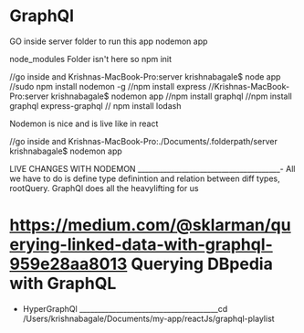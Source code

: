 # GraphQl
GO inside server folder to run this app
nodemon app


node_modules Folder isn't here
so npm init

//go inside and  Krishnas-MacBook-Pro:server krishnabagale$ node app
//sudo npm install nodemon -g
//npm install express
//Krishnas-MacBook-Pro:server krishnabagale$ nodemon app
//npm install graphql
//npm install graphql express-graphql
// npm install lodash

Nodemon is nice and is live like in react

//go inside and  Krishnas-MacBook-Pro:./Documents/.folderpath/server krishnabagale$ nodemon app

LIVE CHANGES WITH NODEMON
_______________________________________-
All we have to do is define type definintion and relation between diff types, rootQuery.
GraphQl does all the heavylifting for us


# https://medium.com/@sklarman/querying-linked-data-with-graphql-959e28aa8013 Querying DBpedia with GraphQL
 + HyperGraphQl
______________________________________cd /Users/krishnabagale/Documents/my-app/reactJs/graphql-playlist
